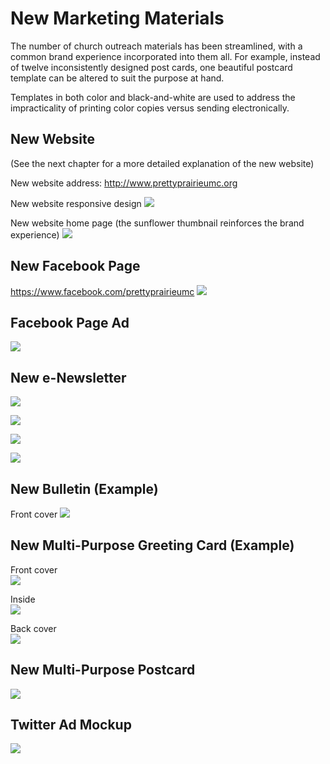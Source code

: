 # New Marketing Materials

The number of church outreach materials has been streamlined, with a common brand experience incorporated into them all. For example, instead of twelve inconsistently designed post cards, one beautiful postcard template can be altered to suit the purpose at hand. 

Templates in both color and black-and-white are used to address the impracticality of printing color copies versus sending electronically.

## New Website
(See the next chapter for a more detailed explanation of the new website)

New website address: 
http://www.prettyprairieumc.org

New website responsive design
[![](new-marketing-materials/new-website-iphone-6+-ipad-imac.png)](http://prettyprairieumc.org)

New website home page (the sunflower thumbnail reinforces the brand experience)
[![](new-marketing-materials/new-website-home-page.jpg)](http://prettyprairieumc.org)

## New Facebook Page

https://www.facebook.com/prettyprairieumc
[![](new-marketing-materials/new-facebook-page.jpg)](https://www.facebook.com/prettyprairieumc)

## Facebook Page Ad

![](new-marketing-materials/new-facebook-page-advertisement.jpg)

## New e-Newsletter

![](new-marketing-materials/new-newsletter-page-1.jpg)

![](new-marketing-materials/new-newsletter-page-2.jpg)

![](new-marketing-materials/new-newsletter-page-3.jpg)

![](new-marketing-materials/new-newsletter-page-4.jpg)

## New Bulletin (Example)

Front cover
![](new-marketing-materials/new-bulletin-cover.jpg)

## New Multi-Purpose Greeting Card (Example)

Front cover<br>
![](new-marketing-materials/new-greeting-card-front-cover.jpg)

Inside<br>
![](new-marketing-materials/new-greeting-card-inside.jpg)

Back cover<br>
![](new-marketing-materials/new-greeting-card-back-cover.jpg)

## New Multi-Purpose Postcard

![](new-marketing-materials/new-post-card.jpg)

## Twitter Ad Mockup

![](new-marketing-materials/new-twitter-advertisement.jpg)
